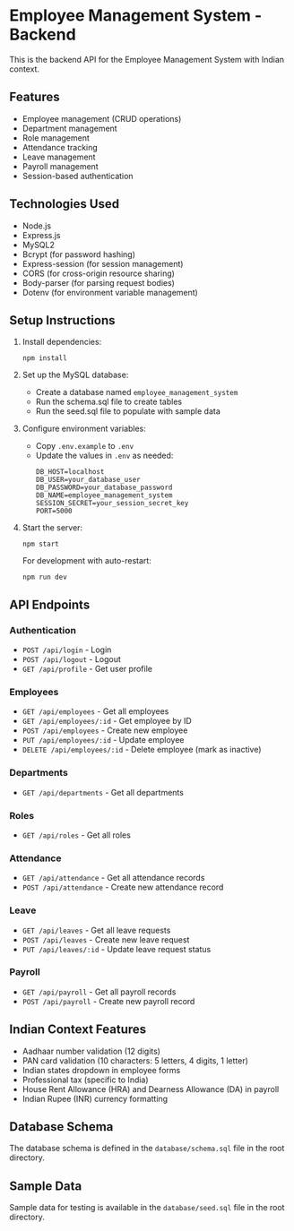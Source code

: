 # Employee Management System - Backend

This is the backend API for the Employee Management System with Indian context.

## Features

- Employee management (CRUD operations)
- Department management
- Role management
- Attendance tracking
- Leave management
- Payroll management
- Session-based authentication

## Technologies Used

- Node.js
- Express.js
- MySQL2
- Bcrypt (for password hashing)
- Express-session (for session management)
- CORS (for cross-origin resource sharing)
- Body-parser (for parsing request bodies)
- Dotenv (for environment variable management)

## Setup Instructions

1. Install dependencies:
   ```
   npm install
   ```

2. Set up the MySQL database:
   - Create a database named `employee_management_system`
   - Run the schema.sql file to create tables
   - Run the seed.sql file to populate with sample data

3. Configure environment variables:
   - Copy `.env.example` to `.env`
   - Update the values in `.env` as needed:
     ```
     DB_HOST=localhost
     DB_USER=your_database_user
     DB_PASSWORD=your_database_password
     DB_NAME=employee_management_system
     SESSION_SECRET=your_session_secret_key
     PORT=5000
     ```

4. Start the server:
   ```
   npm start
   ```
   
   For development with auto-restart:
   ```
   npm run dev
   ```

## API Endpoints

### Authentication
- `POST /api/login` - Login
- `POST /api/logout` - Logout
- `GET /api/profile` - Get user profile

### Employees
- `GET /api/employees` - Get all employees
- `GET /api/employees/:id` - Get employee by ID
- `POST /api/employees` - Create new employee
- `PUT /api/employees/:id` - Update employee
- `DELETE /api/employees/:id` - Delete employee (mark as inactive)

### Departments
- `GET /api/departments` - Get all departments

### Roles
- `GET /api/roles` - Get all roles

### Attendance
- `GET /api/attendance` - Get all attendance records
- `POST /api/attendance` - Create new attendance record

### Leave
- `GET /api/leaves` - Get all leave requests
- `POST /api/leaves` - Create new leave request
- `PUT /api/leaves/:id` - Update leave request status

### Payroll
- `GET /api/payroll` - Get all payroll records
- `POST /api/payroll` - Create new payroll record

## Indian Context Features

- Aadhaar number validation (12 digits)
- PAN card validation (10 characters: 5 letters, 4 digits, 1 letter)
- Indian states dropdown in employee forms
- Professional tax (specific to India)
- House Rent Allowance (HRA) and Dearness Allowance (DA) in payroll
- Indian Rupee (INR) currency formatting

## Database Schema

The database schema is defined in the `database/schema.sql` file in the root directory.

## Sample Data

Sample data for testing is available in the `database/seed.sql` file in the root directory.
